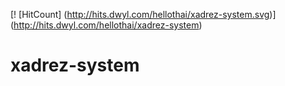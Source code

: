 [! [HitCount] (http://hits.dwyl.com/hellothai/xadrez-system.svg)] (http://hits.dwyl.com/hellothai/xadrez-system)
# xadrez-system
